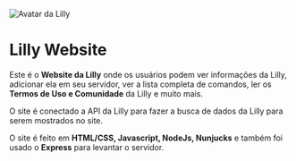 ![Avatar da Lilly](https://i.ibb.co/dc5M9Nt/Screenshot-20201105-233327-Photo-Editor.jpg)

# Lilly Website

Este é o **Website da Lilly** onde os usuários podem ver informações da Lilly, adicionar ela em seu servidor, ver a lista completa de comandos, ler os **Termos de Uso e Comunidade** da Lilly e muito mais.

O site é conectado a API da Lilly para fazer a busca de dados da Lilly para serem mostrados no site.

O site é feito em **HTML/CSS, Javascript, NodeJs, Nunjucks** e também foi usado o **Express** para levantar o servidor.
